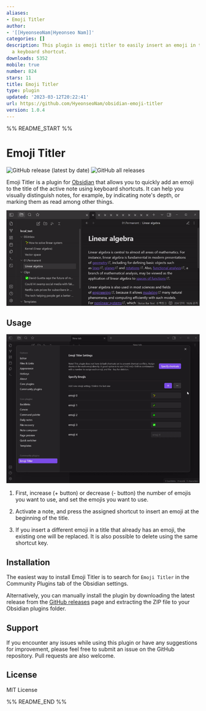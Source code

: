 ```yaml
---
aliases:
- Emoji Titler
author:
- '[[HyeonseoNam|Hyeonseo Nam]]'
categories: []
description: This plugin is emoji titler to easily insert an emoji in the title using
  a keyboard shortcut.
downloads: 5352
mobile: true
number: 824
stars: 11
title: Emoji Titler
type: plugin
updated: '2023-03-12T20:22:41'
url: https://github.com/HyeonseoNam/obsidian-emoji-titler
version: 1.0.4
---
```


%% README_START %%

# Emoji Titler
![GitHub release (latest by date)](https://img.shields.io/github/v/release/hyeonseonam/obsidian-emoji-titler?style=for-the-badge) ![GitHub all releases](https://img.shields.io/github/downloads/hyeonseonam/obsidian-emoji-titler/total?style=for-the-badge)

Emoji Titler is a plugin for [Obsidian](https://obsidian.md/) that allows you to quickly add an emoji to the title of the active note using keyboard shortcuts. It can help you visually distinguish notes, for example, by indicating note's depth, or marking them as read among other things.


![Emoji Titler Demo Image](https://raw.githubusercontent.com/HyeonseoNam/obsidian-emoji-titler/HEAD/img/demo.gif)

## Usage

![Setting Shortcuts](https://raw.githubusercontent.com/HyeonseoNam/obsidian-emoji-titler/HEAD/img/setting_shortcuts.gif)

1. First, increase (+ button) or decrease (- button) the number of emojis you want to use, and set the emojis you want to use.

2. Activate a note, and press the assigned shortcut to insert an emoji at the beginning of the title.

3. If you insert a different emoji in a title that already has an emoji, the existing one will be replaced. It is also possible to delete using the same shortcut key.

## Installation

The easiest way to install Emoji Titler is to search for `Emoji Titler` in the Community Plugins tab of the Obsidian settings.

Alternatively, you can manually install the plugin by downloading the latest release from the [GitHub releases](https://github.com/hyeonseonam/obsidian-emoji-titler/releases) page and extracting the ZIP file to your Obsidian plugins folder.


## Support

If you encounter any issues while using this plugin or have any suggestions for improvement, please feel free to submit an issue on the GitHub repository. Pull requests are also welcome.

## License

MIT License

%% README_END %%